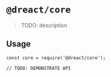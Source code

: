 # `@dreact/core`

> TODO: description

## Usage

```
const core = require('@dreact/core');

// TODO: DEMONSTRATE API
```
